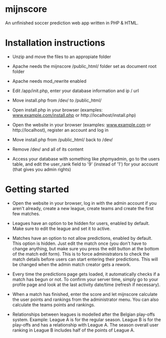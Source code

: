 # mijnscore

An unfinished soccer prediction web app written in PHP & HTML.

# Installation instructions

* Unzip and move the files to an appropiate folder

* Apache needs the mijnscore /public_html/ folder set as document root folder

* Apache needs mod_rewrite enabled

* Edit /app/init.php, enter your database information and ip / url

* Move install.php from /dev/ to /public_html/

* Open install.php in your browser (examples: www.example.com/install.php or http://localhost/install.php)

* Open the website in your browser (examples: www.example.com or http://localhost), register an account and log in

* Move install.php from /public_html/ back to /dev/

* Remove /dev/ and all of its content

* Access your database with something like phpmyadmin, go to the users table, and edit the user_rank field to '9' (instead of '1') for your account (that gives you admin rights)

# Getting started

* Open the website in your browser, log in with the admin account if you aren't already, create a new league, create teams and create the first few matches.

* Leagues have an option to be hidden for users, enabled by default. Make sure to edit the league and set it to active.

* Matches have an option to not allow predictions, enabled by default. This option is hidden. Just edit the match once (you don't have to change anything, but make sure you press the edit button at the bottom of the match edit form). This is to force administrators to check the match details before users can start entering their predictions. This will be changed when the admin match creator gets a rework.

* Every time the predictions page gets loaded, it automatically checks if a match has begun or not. To confirm your server time, simply go to your profile page and look at the last activity date/time (refresh if necessary).

* When a match has finished, enter the score and let mijnscore calculate the user points and rankings from the administrator menu. You can also calculate the teams points and rankings.

* Relationships between leagues is modelled after the Belgian play-offs system. Example: League A is for the regular season. League B is for the play-offs and has a relationship with League A. The season overall user ranking in League B includes half of the points of League A.
